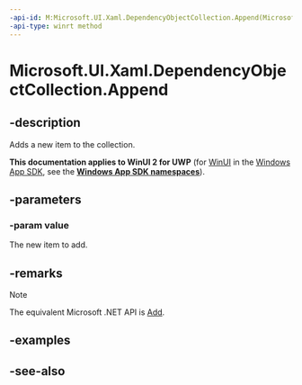 ```yaml
---
-api-id: M:Microsoft.UI.Xaml.DependencyObjectCollection.Append(Microsoft.UI.Xaml.DependencyObject)
-api-type: winrt method
---
```


<!-- Method syntax
public void Append(Windows.UI.Xaml.DependencyObject value)
-->

# Microsoft.UI.Xaml.DependencyObjectCollection.Append

## -description
Adds a new item to the collection.

**This documentation applies to WinUI 2 for UWP** (for [WinUI](/windows/apps/winui/winui3/) in the [Windows App SDK](/windows/apps/windows-app-sdk/), see the **[Windows App SDK namespaces](/windows/windows-app-sdk/api/winrt/)**).

## -parameters
### -param value
The new item to add.

## -remarks
> [!NOTE]
> The equivalent Microsoft .NET  API is [Add](dependencyobjectcollection_add.md).

## -examples

## -see-also
